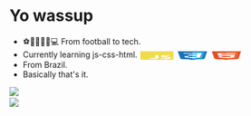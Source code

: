 
# Yo wassup 
- ⚽🫱🏿‍🫲🏿💻 From football to tech.
- Currently learning js-css-html. <img align="center" alt="gabriel-Js" height="15" width="60" src="https://raw.githubusercontent.com/devicons/devicon/master/icons/javascript/javascript-plain.svg"> <img align="center" alt="gabriel-CSS" height="15" width="60" src="https://raw.githubusercontent.com/devicons/devicon/master/icons/css3/css3-original.svg"><img align="center" alt="gabriel-HTML" height="15" width="60" src="https://raw.githubusercontent.com/devicons/devicon/master/icons/html5/html5-original.svg"> 
- From Brazil.
- Basically that's it.
<div>
  <img height="180em" src="https://github-readme-stats.vercel.app/api?username=gabrielvinicius02&show_icons=true&hide=contribs,prs&cache_seconds=86400&theme=default"/>
</div>

<div>
  <a href="https://www.linkedin.com/in/gabrielvinicius02" target="_blank"><img src="https://img.shields.io/badge/-LinkedIn-%230077B5?style=for-the-badge&logo=linkedin&logoColor=white" target="_blank"></a> 
</div>
